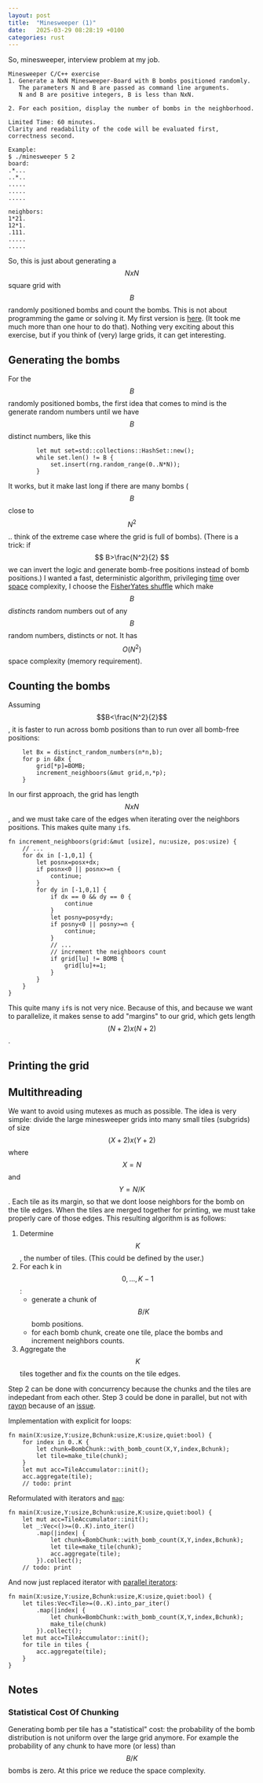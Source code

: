 ```yaml
---
layout: post
title:  "Minesweeper (1)"
date:   2025-03-29 08:28:19 +0100
categories: rust 
---
```


So, minesweeper, interview problem at my job.

```
Minesweeper C/C++ exercise
1. Generate a NxN Minesweeper-Board with B bombs positioned randomly.
   The parameters N and B are passed as command line arguments.
   N and B are positive integers, B is less than NxN.
  
2. For each position, display the number of bombs in the neighborhood.

Limited Time: 60 minutes.
Clarity and readability of the code will be evaluated first, correctness second.

Example:
$ ./minesweeper 5 2
board:
.*...
..*..
.....
.....
.....

neighbors:
1*21.
12*1.
.111.
.....
.....
```
So, this is just about generating a $$NxN$$ square grid with $$B$$ randomly positioned bombs and count the bombs. This is not about programming the game or solving it. My first version is [here](https://github.com/Julien5/sandbox/blob/ae61a93e049e00a3115cbebe63aea0640fe2a147/test/rust/minesweeper/src/main.rs). (It took me much more than one hour to do that). Nothing very exciting about this exercise, but if you think of (very) large grids, it can get interesting. 

## Generating the bombs

For the $$B$$ randomly positioned bombs, the first idea that comes to mind is the generate random numbers until we have $$B$$ distinct numbers, like this
```
		let mut set=std::collections::HashSet::new();
		while set.len() != B {
			set.insert(rng.random_range(0..N*N));
		}
```
It works, but it make last long if there are many bombs ($$B$$ close to $$N^2$$.. think of the extreme case where the grid is full of bombs). (There is a trick: if $$ B>\frac{N^2}{2} $$ we can invert the logic and generate bomb-free positions instead of bomb positions.) I wanted a fast, deterministic algorithm, privileging [time](https://en.wikipedia.org/wiki/Time_complexity) over [space](https://en.wikipedia.org/wiki/Space_complexity) complexity, I choose the [FisherYates shuffle](https://en.wikipedia.org/wiki/Fisher%E2%80%93Yates_shuffle) which make $$B$$ *distincts* random numbers out of any $$B$$ random numbers, distincts or not. It has $$O(N^2)$$ space complexity (memory requirement). 

## Counting the bombs

Assuming $$B<\frac{N^2}{2}$$, it is faster to run across bomb positions than to run over all bomb-free positions:
```
	let Bx = distinct_random_numbers(n*n,b);
	for p in &Bx {
		grid[*p]=BOMB;
		increment_neighboors(&mut grid,n,*p);
	}
```
In our first approach, the grid has length $$NxN$$, and we must take care of the edges when iterating over the neighbors positions. This makes quite many `if`s.
```
fn increment_neighboors(grid:&mut [usize], nu:usize, pos:usize) {
	// ...
	for dx in [-1,0,1] {
		let posnx=posx+dx;
		if posnx<0 || posnx>=n {
			continue;
		}
		for dy in [-1,0,1] {
			if dx == 0 && dy == 0 {
				continue
			}
			let posny=posy+dy;
			if posny<0 || posny>=n {
				continue;
			}
			// ...
			// increment the neighboors count
			if grid[lu] != BOMB {
				grid[lu]+=1;
			}
		}
	}
}
```
This quite many `if`s is not very nice. Because of this, and because we want to parallelize, it makes sense to add "margins" to our grid, which gets length $$(N+2)x(N+2)$$. 

## Printing the grid

## Multithreading 

We want to avoid using mutexes as much as possible. The idea is very simple: divide the large minesweeper grids into many small tiles (subgrids) of size $$(X+2)x(Y+2)$$ where $$X=N$$ and $$Y=N/K$$. Each tile as its margin, so that we dont loose neighbors for the bomb on the tile edges. When the tiles are merged together for printing, we must take properly care of those edges. This resulting algorithm is as follows:
1. Determine $$K$$, the number of tiles. (This could be defined by the user.)
2. For each k in $${0,...,K-1}$$:
   - generate a chunk of $$B/K$$ bomb positions.
   - for each bomb chunk, create one tile, place the bombs and increment neighbors counts.
3. Aggregate the $$K$$ tiles together and fix the counts on the tile edges.

Step 2 can be done with concurrency because the chunks and the tiles are indepedant from each other. 
Step 3 could be done in parallel, but not with [rayon](https://docs.rs/rayon/latest/rayon/) because of an [issue](https://github.com/rayon-rs/rayon/issues/592).

Implementation with explicit for loops:
```
fn main(X:usize,Y:usize,Bchunk:usize,K:usize,quiet:bool) {
	for index in 0..K {
		let chunk=BombChunk::with_bomb_count(X,Y,index,Bchunk);
		let tile=make_tile(chunk);
	}
	let mut acc=TileAccumulator::init();
	acc.aggregate(tile);
	// todo: print
```

Reformulated with iterators and [`map`](https://doc.rust-lang.org/stable/std/iter/trait.Iterator.html#method.map):
```
fn main(X:usize,Y:usize,Bchunk:usize,K:usize,quiet:bool) {
	let mut acc=TileAccumulator::init();
	let _:Vec<()>=(0..K).into_iter()
		.map(|index| {
			let chunk=BombChunk::with_bomb_count(X,Y,index,Bchunk);
			let tile=make_tile(chunk);
			acc.aggregate(tile);
		}).collect();
	// todo: print	
```

And now just replaced iterator with [parallel iterators](https://docs.rs/rayon/latest/rayon/iter/index.html):
```
fn main(X:usize,Y:usize,Bchunk:usize,K:usize,quiet:bool) {
	let tiles:Vec<Tile>=(0..K).into_par_iter()
		.map(|index| {
			let chunk=BombChunk::with_bomb_count(X,Y,index,Bchunk);
			make_tile(chunk)
		}).collect();
	let mut acc=TileAccumulator::init();
	for tile in tiles {
		acc.aggregate(tile);
	}
}
```

## Notes

### Statistical Cost Of Chunking 

Generating bomb per tile has a "statistical" cost: the probability of the bomb distribution is not uniform over the large grid anymore. For example the probability of any chunk to have more (or less) than $$B/K$$ bombs is zero. At this price we reduce the space complexity.

